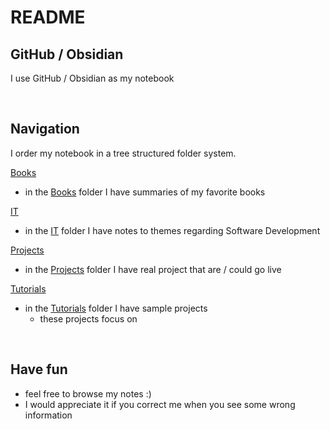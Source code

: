 # README

## GitHub / Obsidian

I use GitHub / Obsidian as my notebook

<br>

## Navigation

I order my notebook in a tree structured folder system.

<ins>Books</ins>
- in the [Books](https://github.com/lucasmenke/Notes/tree/main/Books) folder I have summaries of my favorite books

<ins>IT</ins>
- in the [IT](https://github.com/lucasmenke/Notes/tree/main/IT) folder I have notes to themes regarding Software Development

<ins>Projects</ins>
- in the [Projects](https://github.com/lucasmenke/Notes/tree/main/Projects) folder I have real project that are / could go live

<ins>Tutorials</ins>
- in the [Tutorials](https://github.com/lucasmenke/Notes/tree/main/Tutorials) folder I have sample projects
	- these projects focus on 


<br>

## Have fun

- feel free to browse my notes :)
- I would appreciate it if you correct me when you see some wrong information
